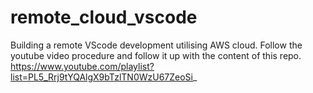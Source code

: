 # remote_cloud_vscode
Building a remote VScode development utilising AWS cloud. Follow the youtube video procedure and follow it up with the content of this repo.
https://www.youtube.com/playlist?list=PL5_Rrj9tYQAlgX9bTzlTN0WzU67ZeoSi_
